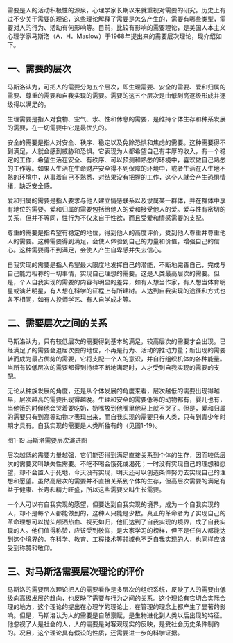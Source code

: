 
需要是人的活动积极性的源泉，心理学家长期以来就重视对需要的研究。历史上有过不少关于需要的理论，这些理论解释了需要是怎么产生的，需要有哪些类型，需要对人的行为、活动有何影响等。目前，比较有影响的需要理论，是美国人本主义心理学家马斯洛（A．H．Maslow）于1968年提出来的需要层次理论，现介绍如下。

## 一、需要的层次

马斯洛认为，可把人的需要分为五个层次，即生理需要、安全的需要、爱和归属的需要、尊重的需要和自我实现的需要。需要的这五个层次是由低到高逐级形成并逐级得以满足的。

生理需要是指人对食物、空气、水、性和休息的需要，是维持个体生存和种系发展的需要，在一切需要中它是最优先的。

安全的需要是指人对安全、秩序、稳定以及免除恐惧和焦虑的需要。这种需要得不到满足，人就会感到威胁和恐惧。它表现为人都希望自己有丰厚的收入，有一个稳定的工作，希望生活在安全、有秩序、可以预测和熟悉的环境中，喜欢做自己熟悉的工作等。如果人生活在生命财产安全得不到保障的环境中，或者生活在人生地不熟的环境中，从事着自己不熟悉、对结果没有把握的工作，这个人就会产生恐惧情绪，缺乏安全感。

爱和归属的需要是指人要求与他人建立情感联系以及隶属某一群体，并在群体中享有地位的需要。爱和归属的需要包括给他人的爱和接受他人的爱。爱与性有密切的关系，但并不等同，性行为不仅来自于性欲，而且受爱和情感需要的支配。

尊重的需要是指希望有稳定的地位，得到他人的高度评价，受到他人尊重并尊重他人的需要。这种需要得到满足，会使人体验到自己的力量和价值，增强自己的信心。这种需要得不到满足，会使人产生自卑感并失去信心。

自我实现的需要是指人希望最大限度地发挥自己的潜能，不断地完善自己，完成与自己能力相称的一切事情，实现自己理想的需要。这是人类最高层次的需要。但是，个人自我实现的需要的内容有明显的差异，如有人想当作家，有人想当体育明星或演艺明星，有人想在科学的征程上有所建树。人达到自我实现的途径和方式也各不相同，如有人投师学艺、有人自学成才等。

## 二、需要层次之间的关系

马斯洛认为，只有较低层次的需要得到基本的满足，较高层次的需要才会出现。已经满足了的需要会退居次要的地位，不再是行为、活动的推动力量；新出现的需要转而成为最占优势的需要，它将支配一个人的意识，并自行组织机体的各种能量。当所有较低层次的需要都得到持续不断地满足时，人才受到自我实现的需要的支配。

无论从种族发展的角度，还是从个体发展的角度来看，层次越低的需要出现得越早，层次越高的需要出现得越晚。生理和安全的需要低等的动物都有，婴儿也有，当他饿的时候他会哭着要吃奶，奶嘴放到他嘴里他马上就不哭了。但是，爱和归属的需要只有到高等动物才表现出来，而自我实现的需要只有人类，只有到青少年时期才具有。自我实现的需要是人类所独有的（见图1-19）。

图1-19 马斯洛需要层次演进图

层次越低的需要力量越强，它们能否得到满足直接关系到个体的生存，因而较低层次的需要又叫缺失性需要。不吃不喝会饿死或渴死；一时没有实现自己的理想和愿望，却不会置人于死地，今天没有实现，明天还可以创造条件努力去实现自己的理想和愿望。虽然高层次的需要并不直接关系到个体的生存，但高层次需要的满足有益于健康、长寿和精力旺盛，所以这些需要又叫生长需要。

一个人可以有自我实现的愿望，但要达到自我实现的境界，成为一个自我实现的人，却不是每个人都能做到的，这种人只能是少数。真正的革命者为了实现自己的革命理想可以抛头颅洒热血、视死如归，他们达到了自我实现的境界，成了自我实现的人。他们值得称赞，应该受到敬仰，是大家学习的榜样，但不是任何人都能达到这个境界的。在科学、教育、工程技术等领域也不乏自我实现的人，也同样应该受到称赞和敬仰。

## 三、对马斯洛需要层次理论的评价

马斯洛的需要层次理论把人的需要看作是多层次的组织系统，反映了人的需要由低级向高级发展的趋向，也反映了需要与行为之间的关系。这个理论有它切合实际合理的地方，这个理论的提出在心理学的理论上，在管理的理念上都产生了显著的影响。但是，马斯洛认为人的需要是自然禀赋，是生物进化到人类以后出现的特征。他忽视了人是社会的人，人的需要是对客观现实的反映，是受社会历史条件制约的。况且，这个理论具有假设的性质，还需要进一步的科学证据。
